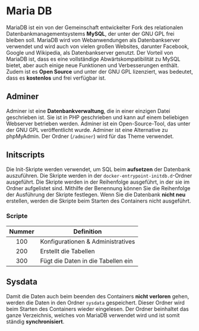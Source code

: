 # Maria DB

MariaDB ist ein von der Gemeinschaft entwickelter Fork des relationalen Datenbankmanagementsystems **MySQL**, der unter der GNU GPL frei bleiben soll. MariaDB wird von Webanwendungen als Datenbankserver verwendet und wird auch von vielen großen Websites, darunter Facebook, Google und Wikipedia, als Datenbankserver genutzt. Der Vorteil von MariaDB ist, dass es eine vollständige Abwärtskompatibilität zu MySQL bietet, aber auch einige neue Funktionen und Verbesserungen enthält. Zudem ist es **Open Source** und unter der GNU GPL lizenziert, was bedeutet, dass es **kostenlos** und frei verfügbar ist.

## Adminer

Adminer ist eine **Datenbankverwaltung**, die in einer einzigen Datei geschrieben ist. Sie ist in PHP geschrieben und kann auf einem beliebigen Webserver betrieben werden. Adminer ist ein Open-Source-Tool, das unter der GNU GPL veröffentlicht wurde. Adminer ist eine Alternative zu phpMyAdmin. Der Ordner (`/adminer`) wird für das Theme verwendet.

## Initscripts

Die Init-Skripte werden verwendet, um SQL beim **aufsetzen** der Datenbank auszuführen. Die Skripte werden in der `docker-entrypoint-initdb.d`-Ordner ausgeführt. Die Skripte werden in der Reihenfolge ausgeführt, in der sie im Ordner aufgelistet sind. Mithilfe der Benennung können Sie die Reihenfolge der Ausführung der Skripte festlegen. Wenn Sie die Datenbank **nicht neu** erstellen, werden die Skripte beim Starten des Containers nicht ausgeführt.

### Scripte

| Nummer | Definition                         |
| :----: | ---------------------------------- |
|  100   | Konfigurationen & Administratives  |
|  200   | Erstellt die Tabellen              |
|  300   | Fügt die Daten in die Tabellen ein |

## Sysdata

Damit die Daten auch beim beenden des Containers **nicht verloren** gehen, werden die Daten in den Ordner `sysdata` gespeichert. Dieser Ordner wird beim Starten des Containers wieder eingelesen. Der Ordner beinhaltet das ganze Verzeichnis, welches von MariaDB verwendet wird und ist somit ständig **synchronisiert**.
